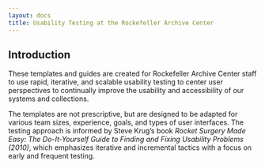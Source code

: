 ```yaml
---
layout: docs
title: Usability Testing at the Rockefeller Archive Center
---
```


## Introduction
These templates and guides are created for Rockefeller Archive Center staff to use rapid, iterative, and scalable usability testing to center user perspectives to continually improve the usability and accessibility of our systems and collections.

The templates are not prescriptive, but are designed to be adapted for various team sizes, experience, goals, and types of user interfaces. The testing approach is informed by Steve Krug’s book _Rocket Surgery Made Easy: The Do-It-Yourself Guide to Finding and Fixing Usability Problems (2010)_, which emphasizes iterative and incremental tactics with a focus on early and frequent testing.


